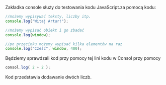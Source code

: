 Zakładka console służy do testowania kodu JavaScript.za pomocą kodu:
```js
//możemy wypisywać teksty, liczby itp.
console.log("Witaj Artur!");

//możemy wypisać obiekt i go zbadać
console.log(window);

//po przecinku możemy wypisać kilka elementów na raz
console.log("Cześć", window, 400);
```
Będziemy sprawdzali kod przy pomocy tej lini kodu w Consol przy pomocy 
```js
consol.log( 2 + 2 );
```
Kod przedstawia dodawanie dwóch liczb.